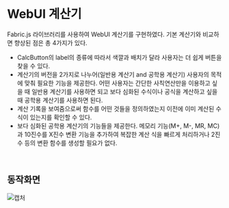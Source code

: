 # WebUI 계산기 

Fabric.js 라이브러리를 사용하여 WebUI 계산기를 구현하였다. 
기본 계산기와 비교하면 향상된 점은 총 4가지가 있다. <br>
* CalcButton의 label의 종류에 따라서 색깔과 배치가 달라 사용자는 더 쉽게 버튼을 찾을 수 있다.  <br>
* 계산기의 버전을 2가지로 나누어(일반용 계산기 and 공학용 계산기) 사용자의 목적에 맞춰 필요한 기능을 제공한다.
어떤 사용자는 간단한 사칙연산만을 이용하고 싶을 때 일반용 계산기를 사용하면 되고 보다 심화된 수식이나 공식을 계산하고 싶을 때 공학용 계산기를 사용하면 된다. <br>
* 계산 기록을 보여줌으로써 함수를 어떤 것들을 정의하였는지 이전에 이미 계산된 수식이 있는지를 확인할 수 있다.  <br>
* 보다 심화된 공학용 계산기의 기능들을 제공한다. 메모리 기능(M+, M-, MR, MC)과 10진수를 X진수 변환 기능을 추가하여 복잡한 계산 식을 빠르게 처리하거나 2진수 등의 변환 함수를 생성할 필요가 없다. 

<br>

## 동작화면
![캡처](https://user-images.githubusercontent.com/39071676/122630337-c4ae6980-d0fd-11eb-8441-df25730f2f96.JPG)


